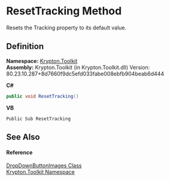 # ResetTracking Method


Resets the Tracking property to its default value.



## Definition
**Namespace:** <a href="79d2eac2-21f4-54ff-7552-b20c33c30600.md">Krypton.Toolkit</a>  
**Assembly:** Krypton.Toolkit (in Krypton.Toolkit.dll) Version: 80.23.10.287+8d7660f9dc5efd033fabe008ebfb904beab6d444

**C#**
``` C#
public void ResetTracking()
```
**VB**
``` VB
Public Sub ResetTracking
```



## See Also


#### Reference
<a href="ff4c6ca6-6d34-ec6b-c515-b5408e53ff4f.md">DropDownButtonImages Class</a>  
<a href="79d2eac2-21f4-54ff-7552-b20c33c30600.md">Krypton.Toolkit Namespace</a>  
